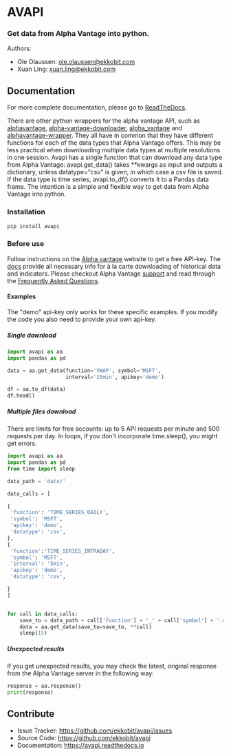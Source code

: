 # AVAPI
### Get data from Alpha Vantage into python.

Authors:
- Ole Olaussen: ole.olaussen@ekkobit.com
- Xuan Ling: xuan.ling@ekkobit.com


## Documentation

For more complete documentation, please go to [ReadTheDocs](https://avapi.readthedocs.io).

There are other python wrappers for the alpha vantage API, such as [alphavantage](https://pypi.org/project/alphavantage/), [alpha-vantage-downloader](https://pypi.org/project/alpha-vantage-downloader/), [alpha_vantage](https://pypi.org/project/alpha_vantage/) and [alphavantage-wrapper](https://pypi.org/project/alphavantage-wrapper/). They all have in common that they have different functions for each of the data types that Alpha Vantage offers. This may be less practical when downloading multiple data types at multiple resolutions in one session. Avapi has a single function that can download any data type from Alpha Vantage: avapi.get_data() takes \*\*kwargs as input and outputs a  dictionary, unless datatype="csv" is given, in which case a csv file is saved. If the data type is time series, avapi.to_df() converts it to a Pandas data frame. The intention is a simple and flexible way to get data from Alpha Vantage into python.

### Installation

```python
pip install avapi
```

### Before use

Follow instructions on the [Alpha vantage](https://www.alphavantage.co) website to get a free API-key.  The [docs](https://www.alphavantage.co/documentation/) provide all necessary info for à la carte downloading of historical data and indicators. Please checkout Alpha Vantage [support](https://www.alphavantage.co/support/#support) and read through the [Frequently Asked Questions](https://www.alphavantage.co/support/#support).

#### Examples

The "demo" api-key only works for these specific examples. If you modify the code you also need to provide your own api-key.

##### Single download

```python
import avapi as aa
import pandas as pd

data = aa.get_data(function='VWAP', symbol='MSFT',
                   interval='15min', apikey='demo')

df = aa.to_df(data)
df.head()
```

##### Multiple files download

There are limits for free accounts: up to 5 API requests per minute and 500 requests per day.  In loops, if you don't incorporate time.sleep(), you might get errors.

```python
import avapi as aa
import pandas as pd
from time import sleep

data_path = 'data/'

data_calls = [

{
 'function': 'TIME_SERIES_DAILY',
 'symbol': 'MSFT',
 'apikey': 'demo',
 'datatype': 'csv',
},
{
 'function':'TIME_SERIES_INTRADAY',
 'symbol': 'MSFT',
 'interval': '5min',
 'apikey': 'demo',
 'datatype': 'csv',

}
]


for call in data_calls:
    save_to = data_path + call['function'] + '_' + call['symbol'] + '.csv'
    data = aa.get_data(save_to=save_to, **call)
    sleep(15)
```

##### Unexpected results

If you get unexpected results, you may check the latest, original response from the Alpha Vantage server in the following way:

```python
response = aa.response()
print(response)
```

## Contribute

- Issue Tracker: https://github.com/ekkobit/avapi/issues
- Source Code: https://github.com/ekkobit/avapi
- Documentation: https://avapi.readthedocs.io
